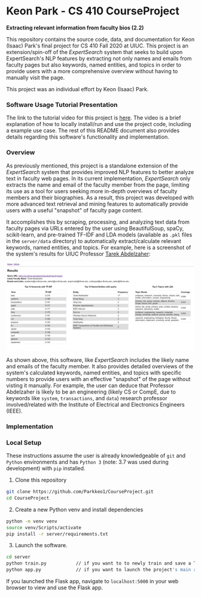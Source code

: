 # Keon Park - CS 410 CourseProject
**Extracting relevant information from faculty bios (2.2)**

This repository contains the source code, data, and documentation for Keon (Isaac) Park's final project for CS 410 Fall 2020 at UIUC. This project is an extension/spin-off of the *ExpertSearch* system that seeks to build upon ExpertSearch's NLP features by extracting not only names and emails from faculty pages but also keywords, named entities, and topics  in order to provide users with a more comprehensive overview without having to manually visit the page.

This project was an individual effort by Keon (Isaac) Park.

### Software Usage Tutorial Presentation

The link to the tutorial video for this project is [here](). The video is a brief explanation of how to locally install/run and use the project code, including a example use case. The rest of this README document also provides details regarding this software's functionality and implementation.

### Overview

As previously mentioned, this project is a standalone extension of the *ExpertSearch* system that provides improved NLP features to better analyze text in faculty web pages. In its current implementation, *ExpertSearch* only extracts the name and email of the faculty member from the page, limiting its use as a tool for users seeking more in-depth overviews of faculty members and their biographies. As a result, this project was developed with more advanced text retrieval and mining features to automatically provide users with a useful "snapshot" of faculty page content.

It accomplishes this by scraping, processing, and analyzing text data from faculty pages via URLs entered by the user using BeautifulSoup, spaCy, scikit-learn, and pre-trained TF-IDF and LDA models (available as `.pkl` files in the `server/data` directory) to automatically extract/calculate relevant keywords, named entities, and topics. For example, here is a screenshot of the system's results for UIUC Professor [Tarek Abdelzaher](https://cs.illinois.edu/about/people/all-faculty/zaher):

![Screenshot](https://raw.githubusercontent.com/Parkkeo1/CourseProject/main/project_example_image.PNG)

As shown above, this software, like *ExpertSearch* includes the likely name and emails of the faculty member. It also provides detailed overviews of the system's calculated keywords, named entities, and topics with specific numbers to provide users with an effective "snapshot" of the page without visting it manually. For example, the user can deduce that Professor Abdelzaher is likely to be an engineering (likely CS or CompE, due to keywords like `system`, `transactions`, and `data`) research professor involved/related with the Institute of Electrical and Electronics Engineers (IEEE).

### Implementation

### Local Setup

These instructions assume the user is already knowledgeable of `git` and `Python` environments and has `Python 3` (note: 3.7 was used during development) with `pip` installed.

1. Clone this repository

```bash
git clone https://github.com/Parkkeo1/CourseProject.git
cd CourseProject
```

2. Create a new Python venv and install dependencies

```bash
python -m venv venv
source venv/Scripts/activate
pip install -r server/requirements.txt
```

3. Launch the software.

```bash
cd server
python train.py           // if you want to to newly train and save a TF-IDF and LDA model based on the data in data/uiuc_bios.txt to be later used by the Flask app.
python app.py             // if you want to launch the project's main application, the Flask app.
```

If you launched the Flask app, navigate to `localhost:5000` in your web browser to view and use the Flask app.
